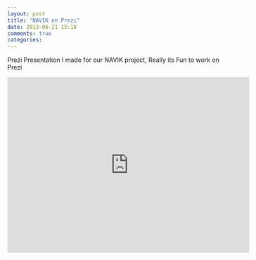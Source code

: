 ```yaml
---
layout: post
title: "NAVIK on Prezi"
date: 2013-06-21 15:18
comments: true
categories: 
---
```

Prezi Presentation I made for our NAVIK project, Really its Fun to work on Prezi
<html>
<body>
<iframe src="http://prezi.com/embed/awceusuypdtg/?bgcolor=ffffff&amp;lock_to_path=0&amp;autoplay=0&amp;autohide_ctrls=0&amp;features=undefined&amp;disabled_features=undefined" width="550" height="400" frameBorder="0"></iframe>
</body>
</html>

